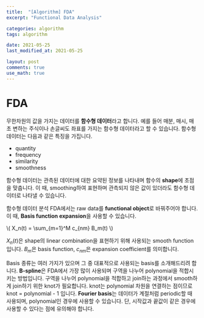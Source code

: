 ```yaml
---
title:  "[Algorithm] FDA"
excerpt: "Functional Data Analysis"

categories: algorithm
tags: algorithm

date: 2021-05-25
last_modified_at: 2021-05-25

layout: post
comments: true
use_math: true
---
```


# FDA

무한차원의 값을 가지는 데이터를 **함수형 데이터**라고 합니다. 예를 들어 매분, 매시, 매초 변하는 주식이나 손글씨도 좌표를 가지는 함수형 데이터라고 할 수 있습니다. 함수형 데이터는 다음과 같은 특징을 가집니다.

* quantity
* frequency
* similarity
* smoothness

함수형 데이터는 관측된 데이터에 대한 요약된 정보를 나타내며 함수의 **shape**에 초점을 맞춥니다. 이 때, smoothing하여 표현하며 관측되지 않은 값이 있더라도 함수형 데이터로 나타낼 수 있습니다.

함수형 데이터 분석 FDA에서는 raw data를 **functional object**로 바꿔주어야 합니다. 이 때, **Basis function expansion**을 사용할 수 있습니다. 

\\( X_n(t) = \sum_{m=1}^M c_{nm} B_m(t) \\)

$X_n(t)$은 shape의 linear combination을 표현하기 위해 사용되는 smooth function입니다. $B_m$은 basis function, $c_{nm}$은 expansion coefficient를 의미합니다. 

Basis 종류는 여러 가지가 있으며 그 중 대표적으로 사용되는 basis를 소개해드리려 합니다. **B-spline**은 FDA에서 가장 많이 사용되며 구역을 나누어 polynomial을 적합시키는 방법입니다. 구역을 나누어 polynomial을 적합하고 join하는 과정에서 smooth하게 join하기 위한 knot가 필요합니다. knot는 polynomial 차원을 연결하는 점이므로 knot = polynomial - 1 입니다. **Fourier basis**는 데이터가 계절처럼 periodic할 때 사용되며, polynomial인 경우에 사용할 수 있습니다. 단, 시작값과 끝값이 같은 경우에 사용할 수 있다는 점에 유의해야 합니다. 
